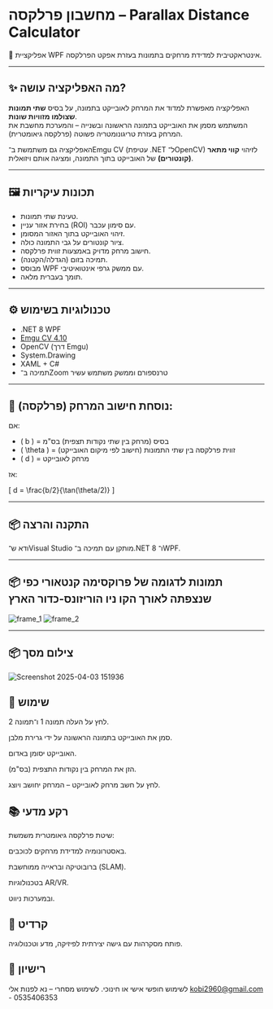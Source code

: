 # מחשבון פרלקסה – Parallax Distance Calculator

🔬 אפליקציית WPF אינטראקטיבית למדידת מרחקים בתמונות בעזרת אפקט הפרלקסה.

---

## ✨ מה האפליקציה עושה?

האפליקציה מאפשרת למדוד את המרחק לאובייקט בתמונה, על בסיס **שתי תמונות שצולמו מזוויות שונות**.  
המשתמש מסמן את האובייקט בתמונה הראשונה ובשנייה – והמערכת מחשבת את המרחק בעזרת טריגונומטריה פשוטה (פרלקסה גיאומטרית).

האפליקציה גם משתמשת ב־Emgu CV (עטיפת .NET ל־OpenCV) לזיהוי **קווי מתאר (קונטורים)** של האובייקט בתוך התמונה, ומציגה אותם ויזואלית.

---

## 🖼️ תכונות עיקריות

- טעינת שתי תמונות.
- בחירת אזור עניין (ROI) עם סימון עכבר.
- זיהוי האובייקט בתוך האזור המסומן.
- ציור קונטורים על גבי התמונה כולה.
- חישוב מרחק מדויק באמצעות זווית פרלקסה.
- תמיכה בזום (הגדלה/הקטנה).
- מבוסס WPF עם ממשק גרפי אינטואיטיבי.
- תומך בעברית מלאה.

---

## ⚙️ טכנולוגיות בשימוש

- ‎.NET 8 WPF
- ‎[Emgu CV 4.10](https://www.emgu.com/wiki/index.php/Main_Page)
- ‎OpenCV (דרך Emgu)
- ‎System.Drawing
- ‎XAML + C#
- תמיכה ב־Zoom טרנספורם וממשק משתמש עשיר

---

## 🔢 נוסחת חישוב המרחק (פרלקסה):

אם:
- \( b \) = בסיס (מרחק בין שתי נקודות תצפית) בס"מ
- \( \theta \) = זווית פרלקסה בין שתי התמונות (חישוב לפי מיקום האובייקט)
- \( d \) = מרחק לאובייקט

אז:

\[
d = \frac{b/2}{\tan(\theta/2)}
\]

---

## 📦 התקנה והרצה

 ודא ש־Visual Studio מותקן עם תמיכה ב־.NET 8 ו־WPF.

 ---

 ## 📦 תמונות לדגומה של פרוקסימה קנטאורי כפי שנצפתה לאורך הקו ניו הוריזונס-כדור הארץ


![frame_1](https://github.com/user-attachments/assets/24b73d02-6943-4577-8206-8d027bb50889)
![frame_2](https://github.com/user-attachments/assets/2540c068-df91-45d3-98f7-aca98723b5c2)


---


## 📦 צילום מסך
![Screenshot 2025-04-03 151936](https://github.com/user-attachments/assets/f4971db3-b503-4fd2-908f-ecc3b46fe156)




## 🎯 שימוש
לחץ על העלה תמונה 1 ו־תמונה 2.

סמן את האובייקט בתמונה הראשונה על ידי גרירת מלבן.

האובייקט יסומן באדום.

הזן את המרחק בין נקודות התצפית (בס"מ).

לחץ על חשב מרחק לאובייקט – המרחק יחושב ויוצג.

##  📚 רקע מדעי
שיטת פרלקסה גיאומטרית משמשת:

באסטרונומיה למדידת מרחקים לכוכבים.

ברובוטיקה ובראייה ממוחשבת (SLAM).

בטכנולוגיות AR/VR.

ובמערכות ניווט.

##  🧠 קרדיט
פותח מסקרהות עם גישה יצירתית לפיזיקה, מדע וטכנולוגיה.
 

## 📝 רישיון
לשימוש חופשי אישי או חינוכי.
לשימוש מסחרי – נא לפנות אלי kobi2960@gmail.com - 0535406353

